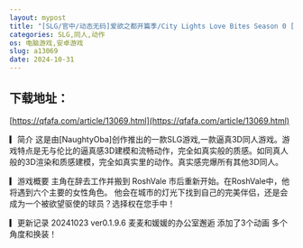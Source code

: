 ```yaml
---
layout: mypost
title: "[SLG/官中/动态无码]爱欲之都开篇季/City Lights Love Bites Season 0 [Pilot Season] Ver0.1.9.6 [安卓直装+PC/8.5G]"
categories: SLG,同人,动作
os: 电脑游戏,安卓游戏
slug: a13069
date: 2024-10-31
---
```


## 下载地址：

[https://qfafa.com/article/13069.html](https://qfafa.com/article/13069.html)

▎简介
 这是由\[NaughtyOba\]创作推出的一款SLG游戏,一款逼真3D同人游戏。游戏特点是无与伦比的逼真感3D建模和流畅动作，完全如真实般的质感。如同真人般的3D渲染和质感建模，完全如真实里的动作。真实感完爆所有其他3D同人。

▎游戏概要
 主角在辞去工作并搬到 RoshVale 市后重新开始。在RoshVale中，他将遇到六个主要的女性角色。
 他会在城市的灯光下找到自己的完美伴侣，还是会成为一个被欲望驱使的球员？选择权在您手中！

▎更新记录
20241023
ver0.1.9.6 
麦麦和媛媛的办公室邂逅
添加了3个动画
多个角度和换装！